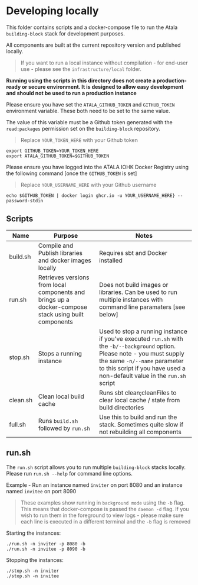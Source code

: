 # Developing locally

This folder contains scripts and a docker-compose file to run the Atala `building-block` stack for development purposes.

All components are built at the current repository version and published locally. 

> If you want to run a local instance without compilation - for end-user use - please see the `infrastructure/local` folder. 

**Running using the scripts in this directory does not create a production-ready or secure environment. It is designed to allow easy development and should not be used to run a production instance**

Please ensure you have set the `ATALA_GITHUB_TOKEN` and `GITHUB_TOKEN` environment variable. These both need to be set to the same value. 

The value of this variable must be a Github token generated with the  `read:packages` permission set on the `building-block` repository.

> Replace `YOUR_TOKEN_HERE` with your Github token

```
export GITHUB_TOKEN=YOUR_TOKEN_HERE
export ATALA_GITHUB_TOKEN=$GITHUB_TOKEN
```

Please ensure you have logged into the ATALA IOHK Docker Registry using the following command [once the `GITHUB_TOKEN` is set]

> Replace `YOUR_USERNAME_HERE` with your Github username

```
echo $GITHUB_TOKEN | docker login ghcr.io -u YOUR_USERNAME_HERE} --password-stdin
```

## Scripts

| Name     | Purpose                                                                                              | Notes                                                                                                                                                                                                                                  |
| -------- | ---------------------------------------------------------------------------------------------------- | -------------------------------------------------------------------------------------------------------------------------------------------------------------------------------------------------------------------------------------- |
| build.sh | Compile and Publish libraries and docker images locally                                              | Requires sbt and Docker installed                                                                                                                                                                                                      |
| run.sh   | Retrieves versions from local components and brings up a docker-compose stack using built components | Does not build images or libraries. Can be used to run multiple instances with command line paramaters [see below]                                                                                                                     |
| stop.sh  | Stops a running instance                                                                             | Used to stop a running instance if you've executed `run.sh` with the `-b/--background` option. Please note - you must supply the same `-n/--name` parameter to this script if you have used a non-default value in the `run.sh` script |
| clean.sh | Clean local build cache                                                                              | Runs sbt clean;cleanFiles to clear local cache / state from build directories                                                                                                                                                          |
| full.sh  | Runs `build.sh` followed by `run.sh`                                                                 | Use this to build and run the stack. Sometimes quite slow if not rebuilding all components                                                                                                                                             |

## run.sh

The `run.sh` script allows you to run multiple `building-block` stacks locally. Please run `run.sh --help` for command line options.

Example - Run an instance named `inviter` on port 8080 and an instance named `invitee` on port 8090

> These examples show running in `background mode` using the `-b` flag. This means that docker-compose is passed the `daemon -d` flag.
> If you wish to run them in the foreground to view logs - please make sure each line is executed in a different terminal and the `-b` flag is removed

Starting the instances:

```
./run.sh -n inviter -p 8080 -b
./run.sh -n invitee -p 8090 -b
```

Stopping the instances:

```
./stop.sh -n inviter 
./stop.sh -n invitee
```